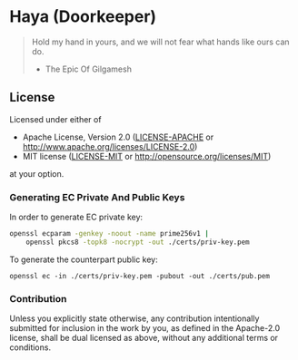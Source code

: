 # Haya (Doorkeeper)

> Hold my hand in yours, and we will not fear what hands like ours can do.
> - The Epic Of Gilgamesh

## License

Licensed under either of

- Apache License, Version 2.0 ([LICENSE-APACHE](LICENSE-APACHE) or
  http://www.apache.org/licenses/LICENSE-2.0)
- MIT license ([LICENSE-MIT](LICENSE-MIT) or http://opensource.org/licenses/MIT)

at your option.

### Generating EC Private And Public Keys

In order to generate EC private key:

```bash
openssl ecparam -genkey -noout -name prime256v1 |
    openssl pkcs8 -topk8 -nocrypt -out ./certs/priv-key.pem
```

To generate the counterpart public key:

```
openssl ec -in ./certs/priv-key.pem -pubout -out ./certs/pub.pem
```

### Contribution

Unless you explicitly state otherwise, any contribution intentionally submitted
for inclusion in the work by you, as defined in the Apache-2.0 license, shall be
dual licensed as above, without any additional terms or conditions.
